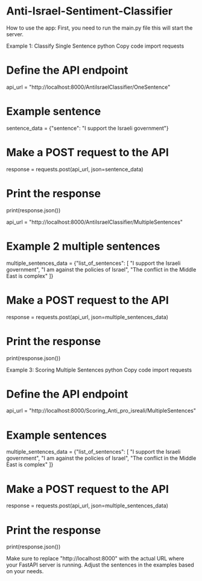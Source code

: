 # Anti-Israel-Sentiment-Classifier
How to use the app:
First, you need to run the main.py file this will start the server.


Example 1: Classify Single Sentence
python
Copy code
import requests

# Define the API endpoint
api_url = "http://localhost:8000/AntiIsraelClassifier/OneSentence"

# Example sentence
sentence_data = {"sentence": "I support the Israeli government"}

# Make a POST request to the API
response = requests.post(api_url, json=sentence_data)

# Print the response
print(response.json())


api_url = "http://localhost:8000/AntiIsraelClassifier/MultipleSentences"

# Example 2 multiple sentences
multiple_sentences_data = {"list_of_sentences": [
    "I support the Israeli government",
    "I am against the policies of Israel",
    "The conflict in the Middle East is complex"
]}

# Make a POST request to the API
response = requests.post(api_url, json=multiple_sentences_data)

# Print the response
print(response.json())

Example 3: Scoring Multiple Sentences
python
Copy code
import requests

# Define the API endpoint
api_url = "http://localhost:8000/Scoring_Anti_pro_isreali/MultipleSentences"

# Example sentences
multiple_sentences_data = {"list_of_sentences": [
    "I support the Israeli government",
    "I am against the policies of Israel",
    "The conflict in the Middle East is complex"
]}

# Make a POST request to the API
response = requests.post(api_url, json=multiple_sentences_data)

# Print the response
print(response.json())

Make sure to replace "http://localhost:8000" with the actual URL where your FastAPI server is running. Adjust the sentences in the examples based on your needs.
